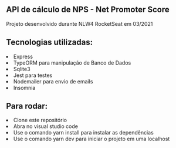 <h2>API de cálculo de NPS - Net Promoter Score</h2>

<p>Projeto desenvolvido durante NLW4 RocketSeat em 03/2021</p>

<h2>Tecnologias utilizadas:</h2>

<li>Express</li>
<li>TypeORM para manipulação de Banco de Dados</li>
<li>Sqlite3</li>
<li>Jest para testes</li>
<li>Nodemailer para envio de emails</li>
<li>Insomnia</li>

<h2>Para rodar:</h2>

<li>Clone este repositório</li>
<li>Abra no visual studio code</li>
<li>Use o comando yarn install para instalar as dependências</li>
<li>Use o comando yarn dev para iniciar o projeto em uma localhost</li>


